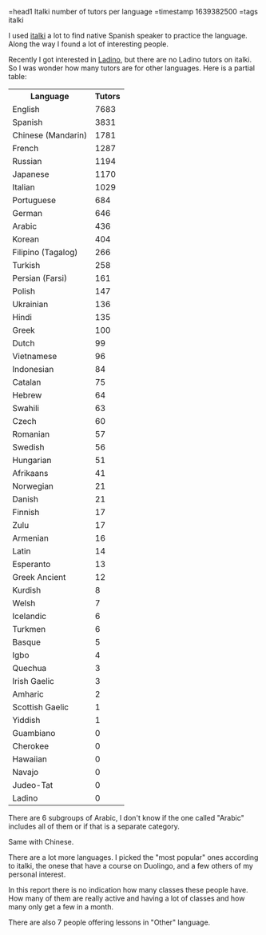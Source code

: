 =head1 Italki number of tutors per language
=timestamp 1639382500
=tags italki



I used <a href="https://www.italki.com/i/EFbbfc?hl=en_us">italki</a> a lot to find native Spanish speaker to practice the language.
Along the way I found a lot of interesting people.

Recently I got interested in <a href="/ladino.html">Ladino</a>, but there are no Ladino tutors on italki. So I was wonder how many tutors
are for other languages. Here is a partial table:



<table>
<tr><th>Language           </th><th> Tutors  </th></tr>
<tr><td>English            </td><td> 7683    </td></tr>
<tr><td>Spanish            </td><td> 3831    </td></tr>
<tr><td>Chinese (Mandarin) </td><td> 1781    </td></tr>
<tr><td>French             </td><td> 1287    </td></tr>
<tr><td>Russian            </td><td> 1194    </td></tr>
<tr><td>Japanese           </td><td> 1170    </td></tr>
<tr><td>Italian            </td><td> 1029    </td></tr>
<tr><td>Portuguese         </td><td>  684    </td></tr>
<tr><td>German             </td><td>  646    </td></tr>
<tr><td>Arabic             </td><td>  436    </td></tr>
<tr><td>Korean             </td><td>  404    </td></tr>
<tr><td>Filipino (Tagalog) </td><td>  266    </td></tr>
<tr><td>Turkish            </td><td>  258    </td></tr>
<tr><td>Persian (Farsi)    </td><td>  161    </td></tr>
<tr><td>Polish             </td><td>  147    </td></tr>
<tr><td>Ukrainian          </td><td>  136    </td></tr>
<tr><td>Hindi              </td><td>  135    </td></tr>
<tr><td>Greek              </td><td>  100    </td></tr>
<tr><td>Dutch              </td><td>   99    </td></tr>
<tr><td>Vietnamese         </td><td>   96    </td></tr>
<tr><td>Indonesian         </td><td>   84    </td></tr>
<tr><td>Catalan            </td><td>   75    </td></tr>
<tr><td>Hebrew             </td><td>   64    </td></tr>
<tr><td>Swahili            </td><td>   63    </td></tr>
<tr><td>Czech              </td><td>   60    </td></tr>
<tr><td>Romanian           </td><td>   57    </td></tr>
<tr><td>Swedish            </td><td>   56    </td></tr>
<tr><td>Hungarian          </td><td>   51    </td></tr>
<tr><td>Afrikaans          </td><td>   41    </td></tr>
<tr><td>Norwegian          </td><td>   21    </td></tr>
<tr><td>Danish             </td><td>   21    </td></tr>
<tr><td>Finnish            </td><td>   17    </td></tr>
<tr><td>Zulu               </td><td>   17    </td></tr>
<tr><td>Armenian           </td><td>   16    </td></tr>
<tr><td>Latin              </td><td>   14    </td></tr>
<tr><td>Esperanto          </td><td>   13    </td></tr>
<tr><td>Greek Ancient      </td><td>   12    </td></tr>
<tr><td>Kurdish            </td><td>    8    </td></tr>
<tr><td>Welsh              </td><td>    7    </td></tr>
<tr><td>Icelandic          </td><td>    6    </td></tr>
<tr><td>Turkmen            </td><td>    6    </td></tr>
<tr><td>Basque             </td><td>    5    </td></tr>
<tr><td>Igbo               </td><td>    4    </td></tr>
<tr><td>Quechua            </td><td>    3    </td></tr>
<tr><td>Irish Gaelic       </td><td>    3    </td></tr>
<tr><td>Amharic            </td><td>    2    </td></tr>
<tr><td>Scottish Gaelic    </td><td>    1    </td></tr>
<tr><td>Yiddish            </td><td>    1    </td></tr>
<tr><td>Guambiano          </td><td>    0    </td></tr>
<tr><td>Cherokee           </td><td>    0    </td></tr>
<tr><td>Hawaiian           </td><td>    0    </td></tr>
<tr><td>Navajo             </td><td>    0    </td></tr>
<tr><td>Judeo-Tat          </td><td>    0    </td></tr>
<tr><td>Ladino             </td><td>    0    </td></tr>
</table>

There are 6 subgroups of Arabic, I don't know if the one called "Arabic" includes all of them or if that is a separate category.

Same with Chinese.

There are a lot more languages. I picked the "most popular" ones according to italki, the onese that have a course on Duolingo,
and a few others of my personal interest.

In this report there is no indication how many classes these people have. How many of them are really active and having a lot of classes
and how many only get a few in a month.

There are also 7 people offering lessons in "Other" language.
